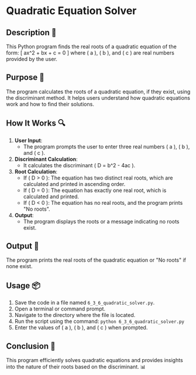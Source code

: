 # Quadratic Equation Solver

## Description 📝
This Python program finds the real roots of a quadratic equation of the form:
\[ ax^2 + bx + c = 0 \]
where \( a \), \( b \), and \( c \) are real numbers provided by the user.

## Purpose 🎯
The program calculates the roots of a quadratic equation, if they exist, using the discriminant method.
It helps users understand how quadratic equations work and how to find their solutions.

## How It Works 🔍
1. **User Input**:
   - The program prompts the user to enter three real numbers \( a \), \( b \), and \( c \).
2. **Discriminant Calculation**:
   - It calculates the discriminant \( D = b^2 - 4ac \).
3. **Root Calculation**:
   - If \( D > 0 \): The equation has two distinct real roots, which are calculated and printed in ascending order.
   - If \( D = 0 \): The equation has exactly one real root, which is calculated and printed.
   - If \( D < 0 \): The equation has no real roots, and the program prints "No roots".
4. **Output**:
   - The program displays the roots or a message indicating no roots exist.

## Output 📜
The program prints the real roots of the quadratic equation or "No roots" if none exist.

## Usage 📦
1. Save the code in a file named `6_3_6_quadratic_solver.py`.
2. Open a terminal or command prompt.
3. Navigate to the directory where the file is located.
4. Run the script using the command:
   `python 6_3_6_quadratic_solver.py`
5. Enter the values of \( a \), \( b \), and \( c \) when prompted.

## Conclusion 🚀
This program efficiently solves quadratic equations and provides insights into the nature of their roots based on the discriminant. 📊

